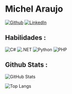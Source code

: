 # Michel Araujo
[![Github](https://img.shields.io/badge/github-000?style=for-the-badge&logo=github&logoColor=0E76A8)](https://github.com/camileto)
[![LinkedIn](https://img.shields.io/badge/LinkedIn-000?style=for-the-badge&logo=linkedin&logoColor=0E76A8)](https://www.linkedin.com/in/michelaraujo/)


## Habilidades : 
![C#](https://img.shields.io/badge/C%23-000?style=for-the-badge&logo=c-sharp&logoColor=823085) ![.NET](https://img.shields.io/badge/.net-black?style=for-the-badge&logo=dotnet)
![Python](https://img.shields.io/badge/C%23-000?style=for-the-badge&logo=python&logoColor=823085) ![PHP](https://img.shields.io/badge/C%23-000?style=for-the-badge&logo=c-sharp&logoColor=823085) 



## Github Stats : 

![GitHub Stats](https://github-readme-stats.vercel.app/api?username=camileto&theme=transparent&bg_color=000&border_color=30A3DC&show_icons=true&icon_color=30A3DC&title_color=E94D5F&text_color=FFF)

![Top Langs](https://github-readme-stats-git-masterrstaa-rickstaa.vercel.app/api/top-langs/?username=camileto&layout=compact&bg_color=000&border_color=30A3DC&title_color=E94D5F&text_color=FFF)

